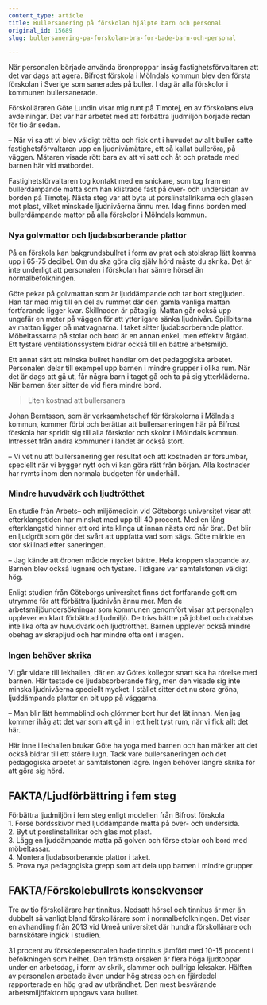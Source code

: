 ```yaml
---
content_type: article
title: Bullersanering på förskolan hjälpte barn och personal
original_id: 15689
slug: bullersanering-pa-forskolan-bra-for-bade-barn-och-personal

---
```


När personalen började använda öronproppar insåg fastighetsförvaltaren att det var dags att agera. Bifrost förskola i Mölndals kommun blev den första förskolan i Sverige som sanerades på buller. I dag är alla förskolor i kommunen bullersanerade.

Förskolläraren Göte Lundin visar mig runt på Timotej, en av förskolans elva avdelningar. Det var här arbetet med att förbättra ljudmiljön började redan för tio år sedan.

– När vi sa att vi blev väldigt trötta och fick ont i huvudet av allt buller satte fastighetsförvaltaren upp en ljudnivåmätare, ett så kallat bulleröra, på väggen. Mätaren visade rött bara av att vi satt och åt och pratade med barnen här vid matbordet.

Fastighetsförvaltaren tog kontakt med en snickare, som tog fram en bullerdämpande matta som han klistrade fast på över- och undersidan av borden på Timotej. Nästa steg var att byta ut porslinstallrikarna och glasen mot plast, vilket minskade ljudnivåerna ännu mer. Idag finns borden med bullerdämpande mattor på alla förskolor i Mölndals kommun.

### Nya golvmattor och ljudabsorberande plattor

På en förskola kan bakgrundsbullret i form av prat och stolskrap lätt komma upp i 65-75 decibel. Om du ska göra dig själv hörd måste du skrika. Det är inte underligt att personalen i förskolan har sämre hörsel än normalbefolkningen.

Göte pekar på golvmattan som är ljuddämpande och tar bort stegljuden. Han tar med mig till en del av rummet där den gamla vanliga mattan fortfarande ligger kvar. Skillnaden är påtaglig. Mattan går också upp ungefär en meter på väggen för att ytterligare sänka ljudnivån. Spillbitarna av mattan ligger på matvagnarna. I taket sitter ljudabsorberande plattor. Möbeltassarna på stolar och bord är en annan enkel, men effektiv åtgärd. Ett tystare ventilationssystem bidrar också till en bättre arbetsmiljö.

Ett annat sätt att minska bullret handlar om det pedagogiska arbetet. Personalen delar till exempel upp barnen i mindre grupper i olika rum. När det är dags att gå ut, får några barn i taget gå och ta på sig ytterkläderna. När barnen äter sitter de vid flera mindre bord.

> Liten kostnad att bullersanera

Johan Berntsson, som är verksamhetschef för förskolorna i Mölndals kommun, kommer förbi och berättar att bullersaneringen här på Bifrost förskola har spridit sig till alla förskolor och skolor i Mölndals kommun. Intresset från andra kommuner i landet är också stort.

– Vi vet nu att bullersanering ger resultat och att kostnaden är försumbar, speciellt när vi bygger nytt och vi kan göra rätt från början. Alla kostnader har rymts inom den normala budgeten för underhåll.

### Mindre huvudvärk och ljudtrötthet

En studie från Arbets– och miljömedicin vid Göteborgs universitet visar att efterklangstiden har minskat med upp till 40 procent. Med en lång efterklangstid hinner ett ord inte klinga ut innan nästa ord når örat. Det blir en ljudgröt som gör det svårt att uppfatta vad som sägs. Göte märkte en stor skillnad efter saneringen.

– Jag kände att öronen mådde mycket bättre. Hela kroppen slappande av. Barnen blev också lugnare och tystare. Tidigare var samtalstonen väldigt hög.

Enligt studien från Göteborgs universitet finns det fortfarande gott om utrymme för att förbättra ljudnivån ännu mer. Men de arbetsmiljöundersökningar som kommunen genomfört visar att personalen upplever en klart förbättrad ljudmiljö. De trivs bättre på jobbet och drabbas inte lika ofta av huvudvärk och ljudtrötthet. Barnen upplever också mindre obehag av skrapljud och har mindre ofta ont i magen.

### Ingen behöver skrika

Vi går vidare till lekhallen, där en av Götes kollegor snart ska ha rörelse med barnen. Här testade de ljudabsorberande färg, men den visade sig inte minska ljudnivåerna speciellt mycket. I stället sitter det nu stora gröna, ljuddämpande plattor en bit upp på väggarna.

– Man blir lätt hemmablind och glömmer bort hur det lät innan. Men jag kommer ihåg att det var som att gå in i ett helt tyst rum, när vi fick allt det här.

Här inne i lekhallen brukar Göte ha yoga med barnen och han märker att det också bidrar till ett större lugn. Tack vare bullersaneringen och det pedagogiska arbetet är samtalstonen lägre. Ingen behöver längre skrika för att göra sig hörd.

FAKTA/Ljudförbättring i fem steg
--------------------------------

Förbättra ljudmiljön i fem steg enligt modellen från Bifrost förskola  
1\. Förse bordsskivor med ljuddämpande matta på över- och undersida.  
2\. Byt ut porslinstallrikar och glas mot plast.  
3\. Lägg en ljuddämpande matta på golven och förse stolar och bord med möbeltassar.  
4\. Montera ljudabsorberande plattor i taket.  
5\. Prova nya pedagogiska grepp som att dela upp barnen i mindre grupper.

FAKTA/Förskolebullrets konsekvenser
-----------------------------------

Tre av tio förskollärare har tinnitus. Nedsatt hörsel och tinnitus är mer än dubbelt så vanligt bland förskollärare som i normalbefolkningen. Det visar en avhandling från 2013 vid Umeå universitet där hundra förskollärare och barnskötare ingick i studien.

31 procent av förskolepersonalen hade tinnitus jämfört med 10-15 procent i befolkningen som helhet. Den främsta orsaken är flera höga ljudtoppar under en arbetsdag, i form av skrik, slammer och bullriga leksaker. Hälften av personalen arbetade även under hög stress och en fjärdedel rapporterade en hög grad av utbrändhet. Den mest besvärande arbetsmiljöfaktorn uppgavs vara bullret.

